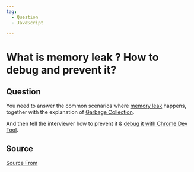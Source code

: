 ```yaml
---
tag:
  - Question
  - JavaScript

---
```

  
# What is memory leak ? How to debug and prevent it?

## Question
You need to answer the common scenarios where [memory leak](https://developer.mozilla.org/en-US/docs/Web/JavaScript/Memory_Management) happens, together with the explanation of [Garbage Collection](https://bigfrontend.dev/question/How-Garbage-collection-in-JavaScript-works).

And then tell the interviewer how to prevent it & [debug it with Chrome Dev Tool](https://developers.google.com/web/tools/chrome-devtools/memory-problems).




##  Source
[Source From](https://bigfrontend.dev/question/What-is-memory-leak)

  